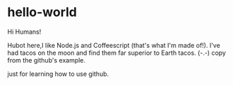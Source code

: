 # hello-world
Hi Humans!

Hubot here,I like Node.js and Coffeescript (that's what I'm made of!).
I've had tacos on the moon and find them far superior to Earth tacos.
(-.-) copy from the github's example.

just for learning how to use github.
